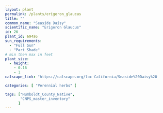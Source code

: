 ```yaml
---
layout: plant                                                              
permalink: /plants/erigeron_glaucus
title: ""
common_name: "Seaside Daisy"
scientific_name: "Erigeron Glaucus"
id: 26
plant_id: 694a6
sun_requirements:
  - "Full Sun"
  - "Part Shade"
# min then max in feet
plant_size:
  - height: 
    - 0.16
    - 1
calscape_link: "https://calscape.org/loc-California/Seaside%20Daisy%20(Erigeron%20glaucus)"

categories: [ "Perennial herbs" ]

tags: ["Humboldt_County_Native",
       "CNPS_master_inventory"
      ]
---
```



